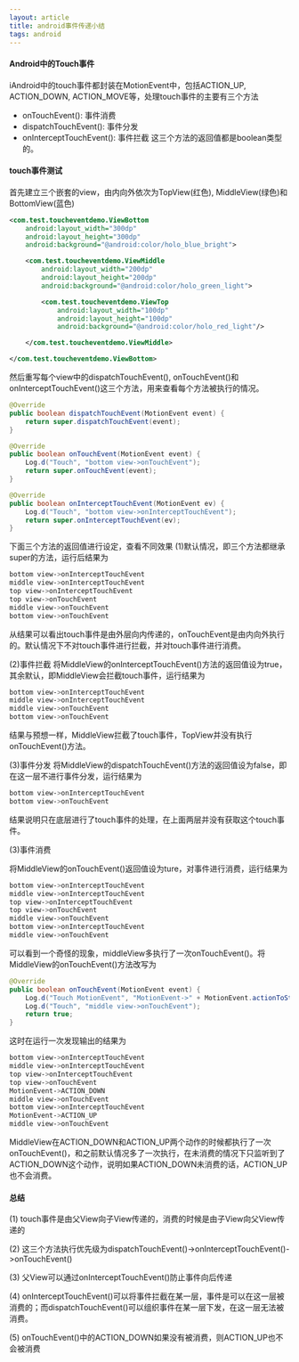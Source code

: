 ```yaml
---
layout: article
title: android事件传递小结
tags: android
---
```



#### Android中的Touch事件
iAndroid中的touch事件都封装在MotionEvent中，包括ACTION_UP, ACTION_DOWN, ACTION_MOVE等，处理touch事件的主要有三个方法
+ onTouchEvent(): 事件消费
+ dispatchTouchEvent(): 事件分发
+ onInterceptTouchEvent(): 事件拦截
这三个方法的返回值都是boolean类型的。

<!--more-->

#### touch事件测试
首先建立三个嵌套的view，由内向外依次为TopView(红色), MiddleView(绿色)和BottomView(蓝色)

```xml
<com.test.toucheventdemo.ViewBottom
    android:layout_width="300dp"
    android:layout_height="300dp"
    android:background="@android:color/holo_blue_bright">

    <com.test.toucheventdemo.ViewMiddle
        android:layout_width="200dp"
        android:layout_height="200dp"
        android:background="@android:color/holo_green_light">

        <com.test.toucheventdemo.ViewTop
            android:layout_width="100dp"
            android:layout_height="100dp"
            android:background="@android:color/holo_red_light"/>

    </com.test.toucheventdemo.ViewMiddle>

</com.test.toucheventdemo.ViewBottom>
```

然后重写每个view中的dispatchTouchEvent(), onTouchEvent()和onInterceptTouchEvent()这三个方法，用来查看每个方法被执行的情况。

```java
@Override
public boolean dispatchTouchEvent(MotionEvent event) {
    return super.dispatchTouchEvent(event);
}

@Override
public boolean onTouchEvent(MotionEvent event) {
    Log.d("Touch", "bottom view->onTouchEvent");
    return super.onTouchEvent(event);
}

@Override
public boolean onInterceptTouchEvent(MotionEvent ev) {
    Log.d("Touch", "bottom view->onInterceptTouchEvent");
    return super.onInterceptTouchEvent(ev);
}

```
下面三个方法的返回值进行设定，查看不同效果 
(1)默认情况，即三个方法都继承super的方法，运行后结果为 

```bash 
bottom view->onInterceptTouchEvent
middle view->onInterceptTouchEvent
top view->onInterceptTouchEvent
top view->onTouchEvent
middle view->onTouchEvent
bottom view->onTouchEvent  
```

从结果可以看出touch事件是由外层向内传递的，onTouchEvent是由内向外执行的。默认情况下不对touch事件进行拦截，并对touch事件进行消费。 

(2)事件拦截
将MiddleView的onInterceptTouchEvent()方法的返回值设为true，其余默认，即MiddleView会拦截touch事件，运行结果为

```bash
bottom view->onInterceptTouchEvent
middle view->onInterceptTouchEvent
middle view->onTouchEvent
bottom view->onTouchEvent
```

 结果与预想一样，MiddleView拦截了touch事件，TopView并没有执行onTouchEvent()方法。

(3)事件分发
将MiddleView的dispatchTouchEvent()方法的返回值设为false，即在这一层不进行事件分发，运行结果为

```bash
bottom view->onInterceptTouchEvent
bottom view->onTouchEvent
```

结果说明只在底层进行了touch事件的处理，在上面两层并没有获取这个touch事件。

(3)事件消费

将MiddleView的onTouchEvent()返回值设为ture，对事件进行消费，运行结果为

```bash
bottom view->onInterceptTouchEvent
middle view->onInterceptTouchEvent
top view->onInterceptTouchEvent
top view->onTouchEvent
middle view->onTouchEvent
bottom view->onInterceptTouchEvent
middle view->onTouchEvent
```

可以看到一个奇怪的现象，middleView多执行了一次onTouchEvent()。将MiddleView的onTouchEvent()方法改写为

```java
@Override
public boolean onTouchEvent(MotionEvent event) {
    Log.d("Touch MotionEvent", "MotionEvent->" + MotionEvent.actionToString(event.getAction()));
    Log.d("Touch", "middle view->onTouchEvent");
    return true;
}
```

这时在运行一次发现输出的结果为

```bash
bottom view->onInterceptTouchEvent
middle view->onInterceptTouchEvent
top view->onInterceptTouchEvent
top view->onTouchEvent
MotionEvent->ACTION_DOWN
middle view->onTouchEvent
bottom view->onInterceptTouchEvent
MotionEvent->ACTION_UP
middle view->onTouchEvent
```

MiddleView在ACTION_DOWN和ACTION_UP两个动作的时候都执行了一次onTouchEvent()，和之前默认情况多了一次执行，在未消费的情况下只监听到了ACTION_DOWN这个动作，说明如果ACTION_DOWN未消费的话，ACTION_UP也不会消费。

#### 总结

(1) touch事件是由父View向子View传递的，消费的时候是由子View向父View传递的

(2) 这三个方法执行优先级为dispatchTouchEvent()->onInterceptTouchEvent()->onTouchEvent()

(3) 父View可以通过onInterceptTouchEvent()防止事件向后传递

(4) onInterceptTouchEvent()可以将事件拦截在某一层，事件是可以在这一层被消费的；而dispatchTouchEvent()可以组织事件在某一层下发，在这一层无法被消费。

(5) onTouchEvent()中的ACTION_DOWN如果没有被消费，则ACTION_UP也不会被消费
